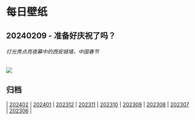 # 每日壁纸

## 20240209 - 准备好庆祝了吗？

###### 灯光秀点亮夜幕中的西安城墙，中国春节

![](https://www.bing.com/th?id=OHR.ChineseNewYearEve2024_ZH-CN7153418405_UHD.jpg)

## 归档

| [202402](/202402/README.md)
| [202401](/202401/README.md)
| [202312](/202312/README.md)
| [202311](/202311/README.md)
| [202310](/202310/README.md)
| [202309](/202309/README.md)
| [202308](/202308/README.md)
| [202307](/202307/README.md)
| [202306](/202306/README.md)
|